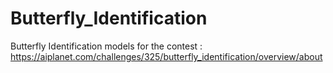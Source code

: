 # Butterfly_Identification
Butterfly Identification models for the contest : https://aiplanet.com/challenges/325/butterfly_identification/overview/about
